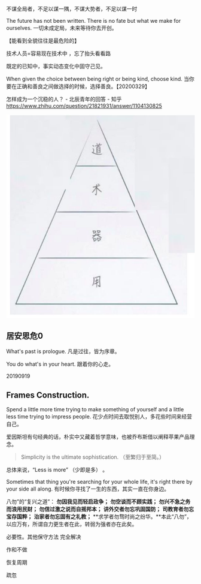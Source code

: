 不谋全局者，不足以谋一隅，不谋大势者，不足以谋一时

The future has not been written. There is no fate but what we make for ourselves.
一切未成定局，未来等待你去开创。



【能看到全貌往往是最危险的】

技术人员=容易现在技术中 ，忘了抬头看看路

既定的已知中，事实动态变化中固守己见。

When given the choice between being right or being kind, choose kind.
当你要在正确和善良之间做选择的时候，选择善良。【20200329】

怎样成为一个沉稳的人？ - 北辰青年的回答 - 知乎 https://www.zhihu.com/question/21821931/answer/1104130825

![img](readMe.assets/v2-c4991e62341af36174d068790ea655ac_720w.jpg)

## 居安思危0

What's past is prologue.
凡是过往，皆为序章。  



You do what's in your heart.
跟着你的心走。

20190919

## Frames Construction.



Spend a little more time trying to make something of yourself and a little less time trying to impress people.
花少点时间去取悦别人，多花些时间来经营自己。

爱因斯坦有句经典的话，朴实中又藏着哲学意味，也被乔布斯借以阐释苹果产品理念。

> Simplicity is the ultimate sophistication. （至繁归于至简。）

总体来说，“Less is more” （少即是多） 。



Sometimes that thing you're searching for your whole life, it's right there by your side all along.
有时候你寻找了一生的东西，其实一直在你身边。

八勿”的“复兴之道”：
**勿因我见而轻启政争；**
**勿空谈而不顾实践；**
**勿兴不急之务而浪用民财；**
**勿信过激之说而自摇邦本；**
**讲外交者勿忘巩固国防；**
**司教育者勿忘宝存国粹；**
**治家者勿忘固有之礼教；**
**求学者勿骛时尚之纷华。**本此“八勿”，以应万有，所谓自力更生者在此，转弱为强者亦在此矣。







必要性。其他保守方法 完全解决

作和不做

恢复周期



疏忽